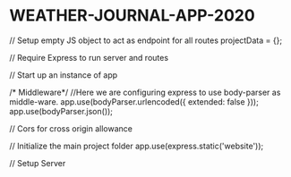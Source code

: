 # WEATHER-JOURNAL-APP-2020
// Setup empty JS object to act as endpoint for all routes
projectData = {};

// Require Express to run server and routes

// Start up an instance of app

/* Middleware*/
//Here we are configuring express to use body-parser as middle-ware.
app.use(bodyParser.urlencoded({ extended: false }));
app.use(bodyParser.json());

// Cors for cross origin allowance

// Initialize the main project folder
app.use(express.static('website'));


// Setup Server
